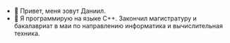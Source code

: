 - 👋 Привет, меня зовут Даниил.
- 👀 Я программирую на языке C++. 
Закончил магистратуру и бакалавриат в маи по направлению информатика и вычислительная техника.
